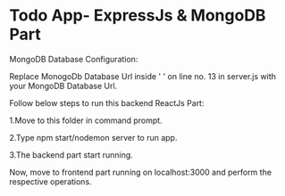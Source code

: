 # Todo App- ExpressJs & MongoDB Part

MongoDB Database Configuration:
  
  Replace MonogoDb Database Url inside ' ' on line no. 13 in server.js with your MongoDB Database Url.
  
Follow below steps to run this backend ReactJs Part:

1.Move to this folder in command prompt.

2.Type npm start/nodemon server to run app.

3.The backend part start running. 
  
  Now, move to frontend part running on localhost:3000 and perform the respective operations.
